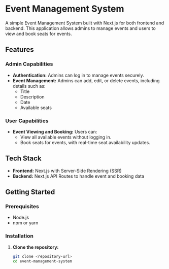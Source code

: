 # Event Management System

A simple Event Management System built with Next.js for both frontend and backend. This application allows admins to manage events and users to view and book seats for events.

## Features

### Admin Capabilities
- **Authentication:** Admins can log in to manage events securely.
- **Event Management:** Admins can add, edit, or delete events, including details such as:
  - Title
  - Description
  - Date
  - Available seats

### User Capabilities
- **Event Viewing and Booking:** Users can:
  - View all available events without logging in.
  - Book seats for events, with real-time seat availability updates.

## Tech Stack

- **Frontend:** Next.js with Server-Side Rendering (SSR)
- **Backend:** Next.js API Routes to handle event and booking data

## Getting Started

### Prerequisites
- Node.js
- npm or yarn

### Installation

1. **Clone the repository:**
   ```bash
   git clone <repository-url>
   cd event-management-system
